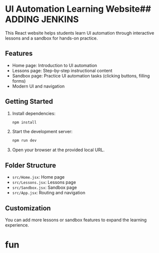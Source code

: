 # UI Automation Learning Website## ADDING JENKINS

This React website helps students learn UI automation through interactive lessons and a sandbox for hands-on practice.

## Features
- Home page: Introduction to UI automation
- Lessons page: Step-by-step instructional content
- Sandbox page: Practice UI automation tasks (clicking buttons, filling forms)
- Modern UI and navigation

## Getting Started

1. Install dependencies:
   ```bash
   npm install
   ```
2. Start the development server:
   ```bash
   npm run dev
   ```
3. Open your browser at the provided local URL.

## Folder Structure
- `src/Home.jsx`: Home page
- `src/Lessons.jsx`: Lessons page
- `src/Sandbox.jsx`: Sandbox page
- `src/App.jsx`: Routing and navigation

## Customization
You can add more lessons or sandbox features to expand the learning experience.
# fun
